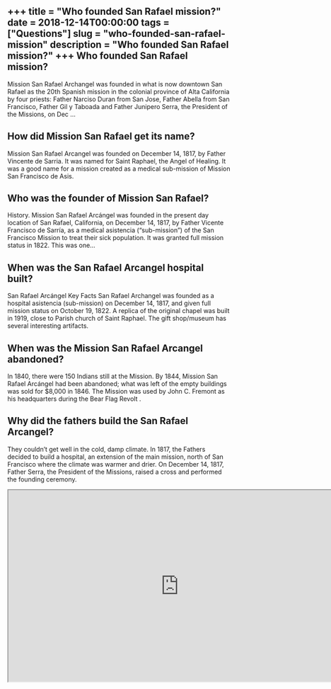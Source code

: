 +++
title = "Who founded San Rafael mission?"
date = 2018-12-14T00:00:00
tags = ["Questions"]
slug = "who-founded-san-rafael-mission"
description = "Who founded San Rafael mission?"
+++
Who founded San Rafael mission?
-------------------------------

Mission San Rafael Archangel was founded in what is now downtown San Rafael as the 20th Spanish mission in the colonial province of Alta California by four priests: Father Narciso Duran from San Jose, Father Abella from San Francisco, Father Gil y Taboada and Father Junipero Serra, the President of the Missions, on Dec …

How did Mission San Rafael get its name?
----------------------------------------

Mission San Rafael Arcangel was founded on December 14, 1817, by Father Vincente de Sarria. It was named for Saint Raphael, the Angel of Healing. It was a good name for a mission created as a medical sub-mission of Mission San Francisco de Asis.

Who was the founder of Mission San Rafael?
------------------------------------------

History. Mission San Rafael Arcángel was founded in the present day location of San Rafael, California, on December 14, 1817, by Father Vicente Francisco de Sarría, as a medical asistencia (“sub-mission”) of the San Francisco Mission to treat their sick population. It was granted full mission status in 1822. This was one…

When was the San Rafael Arcangel hospital built?
------------------------------------------------

San Rafael Arcángel Key Facts San Rafael Archangel was founded as a hospital asistencia (sub-mission) on December 14, 1817, and given full mission status on October 19, 1822. A replica of the original chapel was built in 1919, close to Parish church of Saint Raphael. The gift shop/museum has several interesting artifacts.

When was the Mission San Rafael Arcangel abandoned?
---------------------------------------------------

In 1840, there were 150 Indians still at the Mission. By 1844, Mission San Rafael Arcángel had been abandoned; what was left of the empty buildings was sold for $8,000 in 1846. The Mission was used by John C. Fremont as his headquarters during the Bear Flag Revolt .

Why did the fathers build the San Rafael Arcangel?
--------------------------------------------------

They couldn’t get well in the cold, damp climate. In 1817, the Fathers decided to build a hospital, an extension of the main mission, north of San Francisco where the climate was warmer and drier. On December 14, 1817, Father Serra, the President of the Missions, raised a cross and performed the founding ceremony.

<iframe allow="accelerometer; autoplay; clipboard-write; encrypted-media; gyroscope; picture-in-picture" allowfullscreen="" class="__youtube_prefs__  epyt-is-override  no-lazyload" data-no-lazy="1" data-origheight="433" data-origwidth="770" data-skipgform_ajax_framebjll="" height="433" id="_ytid_72938" loading="lazy" src="https://www.youtube.com/embed/sEiQXMjczhY?enablejsapi=1&autoplay=0&cc_load_policy=0&cc_lang_pref=&iv_load_policy=1&loop=0&modestbranding=0&rel=1&fs=1&playsinline=0&autohide=2&theme=dark&color=red&controls=1&" title="YouTube player" width="770"></iframe>